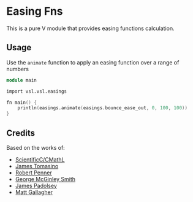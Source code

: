 # Easing Fns

This is a pure V module that provides easing functions calculation.

## Usage

Use the `animate` function to apply an easing function over a range of numbers

```v
module main

import vsl.vsl.easings

fn main() {
	println(easings.animate(easings.bounce_ease_out, 0, 100, 100))
}
```

## Credits

Based on the works of:

- [ScientificC/CMathL](https://github.com/ScientificC/cmathl)
- [James Tomasino](https://github.com/jamestomasino/veasing)
- [Robert Penner](http://robertpenner.com/easing/)
- [George McGinley Smith](http://gsgd.co.uk/sandbox/jquery/easing/)
- [James Padolsey](http://james.padolsey.com/demos/jquery/easing/)
- [Matt Gallagher](http://cocoawithlove.com/2008/09/parametric-acceleration-curves-in-core.html)
